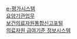 [e-평가시스템](https://aq.hira.or.kr/hira_aq/index.jsp)        
[요양기관업무](https://biz.hira.or.kr/index.do)        
[보건의료자원통합신고포털](https://www.hurb.or.kr/hira_sg/index.jsp?sso=ok)   
[의료자원 급여기준 정보시스템](http://rulesvcmr.hira.or.kr/service/main/main.do)    
